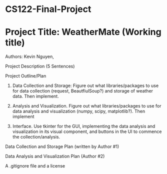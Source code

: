 # CS122-Final-Project

# Project Title: WeatherMate (Working title)

Authors: Kevin Nguyen, 

Project Description (5 Sentences)

Project Outline/Plan
1. Data Collection and Storage:
Figure out what libraries/packages to use for data collection (request, BeautfiulSoup?) and storage of weather data. Then implement.

3. Analysis and Visualization.
Figure out what libraries/packages to use for data analysis and visualization (numpy, scipy, matplotlib?). Then implement

5. Interface.
Use tkinter for the GUI, implementing the data analysis and visualization in its visual component, and buttons in the UI to commence the collection/analysis.

Data Collection and Storage Plan (written by Author #1)

Data Analysis and Visualization Plan (Author #2)

A .gitignore file and a license
